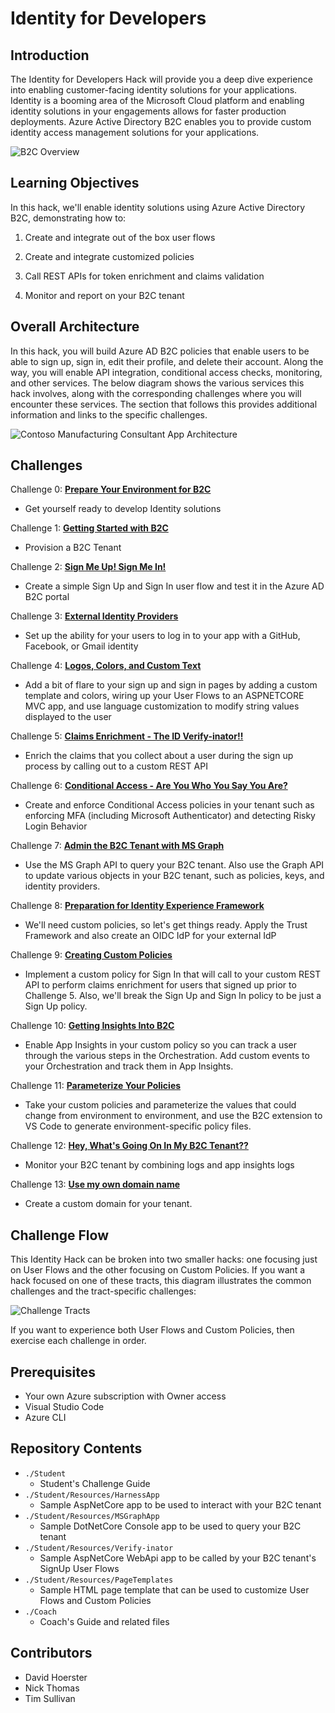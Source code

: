 # Identity for Developers

## Introduction

The Identity for Developers Hack will provide you a deep dive experience into enabling customer-facing identity solutions for your applications. Identity is a booming area of the Microsoft Cloud platform and enabling identity solutions in your engagements allows for faster production deployments. Azure Active Directory B2C enables you to provide custom identity access management solutions for your applications.


![B2C Overview](https://docs.microsoft.com/en-us/azure/active-directory-b2c/media/overview/scenario-singlesignon.png)
## Learning Objectives

In this hack, we'll enable identity solutions using Azure Active Directory B2C, demonstrating how to:

  1. Create and integrate out of the box user flows

  2. Create and integrate customized policies

  3. Call REST APIs for token enrichment and claims validation

  4. Monitor and report on your B2C tenant

## Overall Architecture

In this hack, you will build Azure AD B2C policies that enable users to be able to sign up, sign in, edit their profile, and delete their account. Along the way, you will enable API integration, conditional access checks, monitoring, and other services. The below diagram shows the various services this hack involves, along with the corresponding challenges where you will encounter these services. The section that follows this provides additional information and links to the specific challenges.

![Contoso Manufacturing Consultant App Architecture](./Images/Azure_AD_B2C_WTH_Final_Design.png)
## Challenges

Challenge 0: **[Prepare Your Environment for B2C](Student/00-pre-reqs.md)**

- Get yourself ready to develop Identity solutions

Challenge 1: **[Getting Started with B2C](Student/01-provision-b2c.md)**

- Provision a B2C Tenant

Challenge 2: **[Sign Me Up! Sign Me In!](Student/02-susi.md)**

- Create a simple Sign Up and Sign In user flow and test it in the Azure AD B2C portal

Challenge 3: **[External Identity Providers](Student/03-external-idp.md)**

- Set up the ability for your users to log in to your app with a GitHub, Facebook, or Gmail identity

Challenge 4: **[Logos, Colors, and Custom Text](Student/04-l14n.md)**

- Add a bit of flare to your sign up and sign in pages by adding a custom template and colors, wiring up your User Flows to an ASPNETCORE MVC app, and use language customization to modify string values displayed to the user

Challenge 5: **[Claims Enrichment - The ID Verify-inator!!](Student/05-claims-enrichment.md)**

- Enrich the claims that you collect about a user during the sign up process by calling out to a custom REST API

Challenge 6: **[Conditional Access - Are You Who You Say You Are?](Student/06-conditional-access.md)**

- Create and enforce Conditional Access policies in your tenant such as enforcing MFA (including Microsoft Authenticator) and detecting Risky Login Behavior

Challenge 7: **[Admin the B2C Tenant with MS Graph](Student/07-admin-graph.md)**

- Use the MS Graph API to query your B2C tenant. Also use the Graph API to update various objects in your B2C tenant, such as policies, keys, and identity providers.

Challenge 8: **[Preparation for Identity Experience Framework](Student/08-prepare-ief.md)**

- We'll need custom policies, so let's get things ready. Apply the Trust Framework and also create an OIDC IdP for your external IdP

Challenge 9: **[Creating Custom Policies](Student/09-custom-policy.md)**

- Implement a custom policy for Sign In that will call to your custom REST API to perform claims enrichment for users that signed up prior to Challenge 5. Also, we'll break the Sign Up and Sign In policy to be just a Sign Up policy.

Challenge 10: **[Getting Insights Into B2C](Student/10-appinsights.md)**

- Enable App Insights in your custom policy so you can track a user through the various steps in the Orchestration. Add custom events to your Orchestration and track them in App Insights.

Challenge 11: **[Parameterize Your Policies](Student/11-parameterize.md)**

- Take your custom policies and parameterize the values that could change from environment to environment, and use the B2C extension to VS Code to generate environment-specific policy files.

Challenge 12: **[Hey, What's Going On In My B2C Tenant??](Student/12-monitor.md)**

- Monitor your B2C tenant by combining logs and app insights logs

Challenge 13: **[Use my own domain name](./Student/13-customdomains.md)**

- Create a custom domain for your tenant.

## Challenge Flow

This Identity Hack can be broken into two smaller hacks: one focusing just on User Flows and the other focusing on Custom Policies. If you want a hack focused on one of these tracts, this diagram illustrates the common challenges and the tract-specific challenges:

![Challenge Tracts](./Images/Challenge_Flow_WTH.png)

If you want to experience both User Flows and Custom Policies, then exercise each challenge in order.
## Prerequisites

- Your own Azure subscription with Owner access
- Visual Studio Code
- Azure CLI

## Repository Contents

- `./Student`
  - Student's Challenge Guide
- `./Student/Resources/HarnessApp`
  - Sample AspNetCore app to be used to interact with your B2C tenant
- `./Student/Resources/MSGraphApp`
  - Sample DotNetCore Console app to be used to query your B2C tenant
- `./Student/Resources/Verify-inator`
  - Sample AspNetCore WebApi app to be called by your B2C tenant's SignUp User Flows
- `./Student/Resources/PageTemplates`
  - Sample HTML page template that can be used to customize User Flows and Custom Policies
- `./Coach`
  - Coach's Guide and related files

## Contributors

- David Hoerster
- Nick Thomas
- Tim Sullivan
